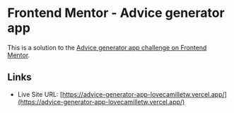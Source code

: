 # Frontend Mentor - Advice generator app

This is a solution to the [Advice generator app challenge on Frontend Mentor](https://www.frontendmentor.io/challenges/advice-generator-app-QdUG-13db).

## Links

- Live Site URL: [https://advice-generator-app-lovecamilletw.vercel.app/](https://advice-generator-app-lovecamilletw.vercel.app/)
